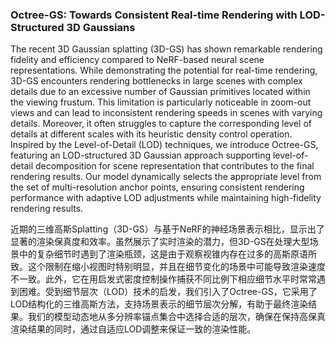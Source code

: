 ### Octree-GS: Towards Consistent Real-time Rendering with LOD-Structured 3D Gaussians

The recent 3D Gaussian splatting (3D-GS) has shown remarkable rendering fidelity and efficiency compared to NeRF-based neural scene representations. While demonstrating the potential for real-time rendering, 3D-GS encounters rendering bottlenecks in large scenes with complex details due to an excessive number of Gaussian primitives located within the viewing frustum. This limitation is particularly noticeable in zoom-out views and can lead to inconsistent rendering speeds in scenes with varying details. Moreover, it often struggles to capture the corresponding level of details at different scales with its heuristic density control operation. Inspired by the Level-of-Detail (LOD) techniques, we introduce Octree-GS, featuring an LOD-structured 3D Gaussian approach supporting level-of-detail decomposition for scene representation that contributes to the final rendering results. Our model dynamically selects the appropriate level from the set of multi-resolution anchor points, ensuring consistent rendering performance with adaptive LOD adjustments while maintaining high-fidelity rendering results.

近期的三维高斯Splatting（3D-GS）与基于NeRF的神经场景表示相比，显示出了显著的渲染保真度和效率。虽然展示了实时渲染的潜力，但3D-GS在处理大型场景中的复杂细节时遇到了渲染瓶颈，这是由于观察视锥内存在过多的高斯原语所致。这个限制在缩小视图时特别明显，并且在细节变化的场景中可能导致渲染速度不一致。此外，它在用启发式密度控制操作捕获不同比例下相应细节水平时常常遇到困难。受到细节层次（LOD）技术的启发，我们引入了Octree-GS，它采用了LOD结构化的三维高斯方法，支持场景表示的细节层次分解，有助于最终渲染结果。我们的模型动态地从多分辨率锚点集合中选择合适的层次，确保在保持高保真渲染结果的同时，通过自适应LOD调整来保证一致的渲染性能。
